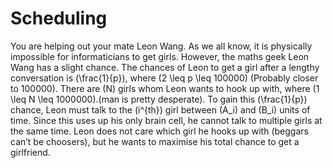 # Scheduling

You are helping out your mate Leon Wang. As we all know, it is physically impossible for informaticians to get girls. However, the maths geek Leon Wang has a slight chance. The chances of Leon to get a girl after a lengthy conversation is \(\frac{1}{p}\), where \(2 \leq p \leq 100000\) (Probably closer to 100000). There are \(N\) girls whom Leon wants to hook up with, where \(1 \leq N \leq 1000000\).(man is pretty desperate). To gain this \(\frac{1}{p}\) chance, Leon must talk to the \(i^{th}\) girl between \(A_i\) and \(B_i\) units of time. Since this uses up his only brain cell, he cannot talk to multiple girls at the same time. Leon does not care which girl he hooks up with (beggars can’t be choosers), but he wants to maximise his total chance to get a girlfriend.
